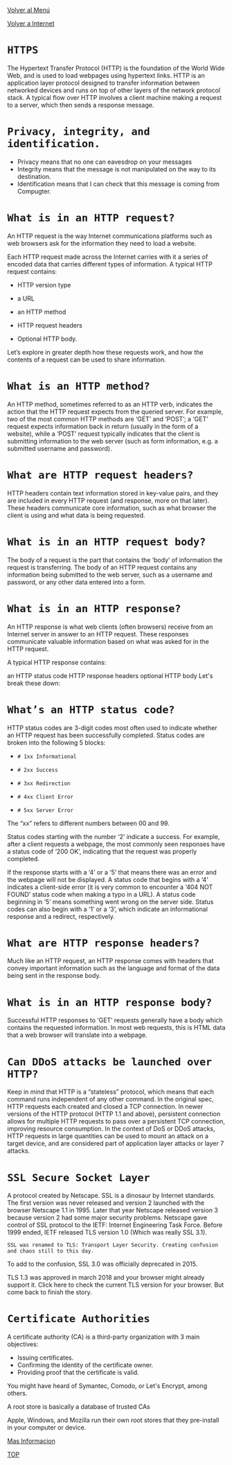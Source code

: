 [Volver al Menú](root.md)

[Volver a Internet](../internet/root.md)

# `HTTPS`

The Hypertext Transfer Protocol (HTTP) is the foundation of the World Wide Web, and is used to load webpages using hypertext links. HTTP is an application layer protocol designed to transfer information between networked devices and runs on top of other layers of the network protocol stack. A typical flow over HTTP involves a client machine making a request to a server, which then sends a response message.

# `Privacy, integrity, and identification.`

- Privacy means that no one can eavesdrop on your messages
- Integrity means that the message is not manipulated on the way to its destination.
- Identification means that I can check that this message is coming from Compugter.

# `What is in an HTTP request?`

An HTTP request is the way Internet communications platforms such as web browsers ask for the information they need to load a website.

Each HTTP request made across the Internet carries with it a series of encoded data that carries different types of information. A typical HTTP request contains:

- HTTP version type

- a URL

- an HTTP method

- HTTP request headers

- Optional HTTP body.

Let’s explore in greater depth how these requests work, and how the contents of a request can be used to share information.

# `What is an HTTP method?`

An HTTP method, sometimes referred to as an HTTP verb, indicates the action that the HTTP request expects from the queried server. For example, two of the most common HTTP methods are ‘GET’ and ‘POST’; a ‘GET’ request expects information back in return (usually in the form of a website), while a ‘POST’ request typically indicates that the client is submitting information to the web server (such as form information, e.g. a submitted username and password).

# `What are HTTP request headers?`

HTTP headers contain text information stored in key-value pairs, and they are included in every HTTP request (and response, more on that later). These headers communicate core information, such as what browser the client is using and what data is being requested.

# `What is in an HTTP request body?`

The body of a request is the part that contains the ‘body’ of information the request is transferring. The body of an HTTP request contains any information being submitted to the web server, such as a username and password, or any other data entered into a form.

# `What is in an HTTP response?`

An HTTP response is what web clients (often browsers) receive from an Internet server in answer to an HTTP request. These responses communicate valuable information based on what was asked for in the HTTP request.

A typical HTTP response contains:

an HTTP status code
HTTP response headers
optional HTTP body
Let's break these down:

# `What’s an HTTP status code?`

HTTP status codes are 3-digit codes most often used to indicate whether an HTTP request has been successfully completed. Status codes are broken into the following 5 blocks:

- `# 1xx Informational`

- `# 2xx Success`

- `# 3xx Redirection`

- `# 4xx Client Error`

- `# 5xx Server Error`

The “xx” refers to different numbers between 00 and 99.

Status codes starting with the number ‘2’ indicate a success. For example, after a client requests a webpage, the most commonly seen responses have a status code of ‘200 OK’, indicating that the request was properly completed.

If the response starts with a ‘4’ or a ‘5’ that means there was an error and the webpage will not be displayed. A status code that begins with a ‘4’ indicates a client-side error (it is very common to encounter a ‘404 NOT FOUND’ status code when making a typo in a URL). A status code beginning in ‘5’ means something went wrong on the server side. Status codes can also begin with a ‘1’ or a ‘3’, which indicate an informational response and a redirect, respectively.

# `What are HTTP response headers?`

Much like an HTTP request, an HTTP response comes with headers that convey important information such as the language and format of the data being sent in the response body.

# `What is in an HTTP response body?`

Successful HTTP responses to ‘GET’ requests generally have a body which contains the requested information. In most web requests, this is HTML data that a web browser will translate into a webpage.

# `Can DDoS attacks be launched over HTTP?`

Keep in mind that HTTP is a “stateless” protocol, which means that each command runs independent of any other command. In the original spec, HTTP requests each created and closed a TCP connection. In newer versions of the HTTP protocol (HTTP 1.1 and above), persistent connection allows for multiple HTTP requests to pass over a persistent TCP connection, improving resource consumption. In the context of DoS or DDoS attacks, HTTP requests in large quantities can be used to mount an attack on a target device, and are considered part of application layer attacks or layer 7 attacks.

# `SSL Secure Socket Layer`

A protocol created by Netscape. SSL is a dinosaur by Internet standards. The first version was never released and version 2 launched with the browser Netscape 1.1 in 1995. Later that year Netscape released version 3 because version 2 had some major security problems. Netscape gave control of SSL protocol to the IETF: Internet Engineering Task Force. Before 1999 ended, IETF released TLS version 1.0 (Which was really SSL 3.1).

`SSL was renamed to TLS: Transport Layer Security. Creating confusion and chaos still to this day.`

To add to the confusion, SSL 3.0 was officially deprecated in 2015.

TLS 1.3 was approved in march 2018 and your browser might already support it. Click here to check the current TLS version for your browser. But come back to finish the story.

# `Certificate Authorities`

A certificate authority (CA) is a third-party organization with 3 main objectives:

- Issuing certificates.
- Confirming the identity of the certificate owner.
- Providing proof that the certificate is valid.

You might have heard of Symantec, Comodo, or Let's Encrypt, among others.

A root store is basically a database of trusted CAs

Apple, Windows, and Mozilla run their own root stores that they pre-install in your computer or device.

[Mas Informacion](https://howhttps.works/why-do-we-need-https/)

[TOP](#https)
